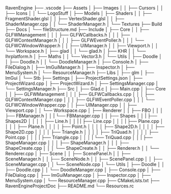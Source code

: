RavenEngine
├── .vscode
├── Assets
│   ├── Images
│   │   ├── Cursors
│   │   ├── Icons
│   │   └── LogoStuff
│   ├── Models
│   ├── Shaders
│   │   ├── FragmentShader.glsl
│   │   ├── VertexShader.glsl
│   │   ├── ShaderManager.cpp
│   │   └── ShaderManager.h
│   └── Textures
├── Build
├── Docs
│   └── fileStructure.md
├── Include
│   ├── Core
│   │   ├── GLFWManagement
│   │   │   ├── GLFWCallbacks.h
│   │   │   ├── GLFWContextManager.h
│   │   │   ├── GLFWEventPoller.h
│   │   │   └── GLFWCWindowWrapper.h
│   │   ├── UIManager.h
│   │   ├── Viewport.h
│   │   └── Workspace.h
│   ├── glad
│   │   └── glad.h
│   ├── KHR
│   │   └── lhrplatform.h
│   ├── Maths
│   │   └── Vector3.h
│   └── Utils
│       ├── Doodle
│       │   ├── Doodle.h
│       │   └── DoodleManager.h
│       ├── Console.h
│       ├── FileDialog.h
│       ├── ImGuiManager.h
│       ├── Inspector.h
│       ├── MenuSystem.h
│       └── ResourceManager.h
├── Libs
│   ├── glm
│   ├── ImGui
│   └── Stb
├── Settings
│   ├── ProjectSettings.json
│   ├── ProjectWizard.cpp
│   ├── ProjectWizard.h
│   ├── SettingsManager.cpp
│   └── SettingsManager.h
├── Src
│   ├── Glad.c
│   ├── Main.cpp
│   ├── Core
│   │   ├── GLFWManagement
│   │   │   ├── GLFWCallbacks.cpp
│   │   │   ├── GLFWContextManager.cpp
│   │   │   ├── GLFWEventPoller.cpp
│   │   │   └── GLFWCWindowWrapper.cpp
│   │   ├── UIManager.cpp
│   │   ├── Viewport.cpp
│   │   └── Workspace.cpp
│   ├── Renderer
│   │   ├── FBO
│   │   │   ├── FBManager.h 
│   │   |   └── FBManager.cpp
│   │   ├── Shapes
│   │   |   ├── Shapes2D
│   │   │   │   ├── Line.h 
│   │   |   |   ├── Line.cpp
│   │   │   |   ├── Plane.cpp
│   │   │   │   ├── Plane.h
│   │   │   │   ├── Point.h
│   │   │   │   ├── Shape2D.h
│   │   │   │   ├── Shape2D.cpp
│   │   │   │   ├── Triangle.h
│   │   │   │   ├── TriQuad.h
│   │   │   │   ├── Point.cpp
│   │   │   |   ├── Triangle.cpp
│   │   │   |   └── TriQuad.cpp
│   │   |   ├── ShapeManager.cpp
│   │   │   ├── ShapeManager.h
│   │   │   ├── ShapeCreate.cpp
│   │   │   └── ShapeCreate.h
│   │   ├── Renderer.h
│   │   └── Renderer.cpp
│   ├── Scene
│   │   ├── ScenePanel.h
│   │   ├── SceneManager.h
│   │   ├── SceneNode.h
│   │   ├── ScenePanel.cpp
│   │   ├── SceneManager.cpp
│   │   └── SceneNode.cpp
│   └── Utils
│       ├── Doodle
│       │   ├── Doodle.cpp
│       │   └── DoodleManager.cpp
│       ├── Console.cpp
│       ├── FileDialog.cpp
│       ├── ImGuiManager.cpp
│       ├── Inspector.cpp
│       ├── MenuSystem.cpp
│       └── ResourceManager.cpp
├── CMakeLists.txt
├── RavenEngineProjectDoc
├── README.md
└── Resources.rc